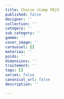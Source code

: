 ```yaml
---
title: Chaise stamp FBjO
published: false
designer: ''
collection: ''
category: ''
sub_category: ''
gamme: ''
cover_image: ''
caroussel: []
materiau: ''
poids: ''
dimensions: ''
traitement: ''
tags: []
series: false
canonical_url: false
description: ''

---
```

